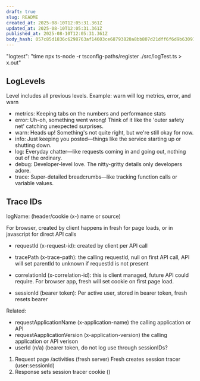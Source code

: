 ```yaml
---
draft: true
slug: README
created_at: 2025-08-10T12:05:31.361Z
updated_at: 2025-08-10T12:05:31.361Z
published_at: 2025-08-10T12:05:31.361Z
body_hash: 057c85d1836c6298763af14603ce68793820a8bb807d21dff6f6d9b630916b3f
---
```


"logtest": "time npx ts-node -r tsconfig-paths/register ./src/logTest.ts >
x.out"

## LogLevels

Level includes all previous levels. Example: warn will log metrics, error, and
warn

- metrics: Keeping tabs on the numbers and performance stats
- error: Uh-oh, something went wrong! Think of it like the 'outer safety net'
  catching unexpected surprises.
- warn: Heads up! Something's not quite right, but we're still okay for now.
- info: Just keeping you posted—things like the service starting up or shutting
  down.
- log: Everyday chatter—like requests coming in and going out, nothing out of
  the ordinary.
- debug: Developer-level love. The nitty-gritty details only developers adore.
- trace: Super-detailed breadcrumbs—like tracking function calls or variable
  values.

## Trace IDs

logName: (header/cookie (x-) name or source)

For browser, created by client happens in fresh for page loads, or in javascript
for direct API calls

- requestId (x-request-id): created by client per API call
- tracePath (x-trace-path): the calling requestId, null on first API call, API
  will set parentId to unknown if requestId is not present
- correlationId (x-correlation-id): this is client managed, future API could
  require. For browser app, fresh will set cookie on first page load.

- sessionId (bearer token): Per active user, stored in bearer token, fresh
  resets bearer

Related:

- requestApplicationName (x-application-name) the calling application or API
- requestAapplicationVersion (x-application-version) the calling application or
  API verison
- userId (n/a) (bearer token, do not log use through sessionIDs?

1. Request page /activities (fresh server) Fresh creates session tracer
   (user:sessionId)
2. Response sets session tracer cookie ()
